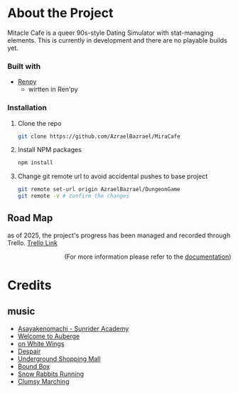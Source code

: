 <!-- READ ME --->
# About the Project
Mitacle Cafe is a queer 90s-style Dating Simulator with stat-managing elements. This is currently in development and there are no playable builds yet.

<!-- Project information -->
### Built with

- <a href="https://www.renpy.org/">Renpy </a>
    - wirtten in Ren'py

### Installation
1. Clone the repo
   ```sh
   git clone https://github.com/AzraelBazrael/MiraCafe
   ```
2. Install NPM packages
   ```sh
   npm install
3. Change git remote url to avoid accidental pushes to base project
   ```sh
   git remote set-url origin AzraelBazrael/DungeonGame
   git remote -v # confirm the changes
<!-- <p align="right">(<a href="#readme-top">back to top</a>)</p>  -->


## Road Map
as of 2025, the project's progress has been managed and recorded through Trello. 
<a href="https://trello.com/b/3za6AD3a/miracle-cafe"> Trello Link </a>
<p align="right">(For more information please refer to the <a href="#document.md">documentation</a>)</p>

# Credits
## music
<ul>
<li><a href="https://soundcloud.com/user-171730910-142490571/asayakenomachi-sunrider"> Asayakenomachi - Sunrider Academy </a> </li>
<li><a href="https://dova-s.jp/EN/bgm/play21096.html">Welcome to Auberge</a> </li>
<li><a href="https://dova-s.jp/EN/bgm/play21055.html">on White Wings</a> </li>
<li><a href="https://dova-s.jp/EN/bgm/play21008.html">Despair </a> </li>
<li><a href="https://dova-s.jp/EN/bgm/play21012.html"> Underground Shopping Mall </a> </li>
<li><a href="https://dova-s.jp/EN/bgm/play1599.html"> Bound Box </li>
<li><a href="https://amachamusic.chagasi.com/music_yukiusaginokakekko.html">Snow Rabbits Running</a></li>
<li><a href= "https://amachamusic.chagasi.com/music_dozikkomarch.html"> Clumsy Marching</a></li>
</ul>
